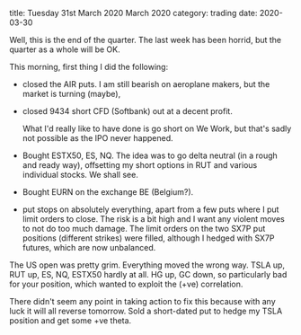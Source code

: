title:  Tuesday 31st March 2020 March 2020
category: trading
date: 2020-03-30

Well, this is the end of the quarter. The last week has been horrid, but the quarter as a whole will be OK.

This morning, first thing I did the following:

* closed the AIR puts. I am still bearish on aeroplane makers, but the market is turning \(maybe\),
* closed 9434 short CFD \(Softbank\) out at a decent profit.

  What I'd really like to have done is go short on We Work, but that's sadly not possible as the IPO never happened.

* Bought ESTX50, ES, NQ. The idea was to go delta neutral \(in a rough and ready way\), offsetting my short options in RUT and various individual stocks. We shall see. 
* Bought EURN on the exchange BE \(Belgium?\).
* put stops on absolutely everything, apart from a few puts where I put limit orders to close. The risk is a bit high and I want any violent moves to not do too much damage. The limit orders on the two SX7P put positions \(different strikes\) were filled, although I hedged with SX7P futures, which are now unbalanced.

The US open was pretty grim. Everything moved the wrong way. TSLA up, RUT up, ES, NQ, ESTX50 hardly at all. HG up, GC down, so particularly bad for your position, which wanted to exploit the \(+ve\) correlation.

There didn't seem any point in taking action to fix this because with any luck it will all reverse tomorrow. Sold a short-dated put to hedge my TSLA position and get some +ve theta.

